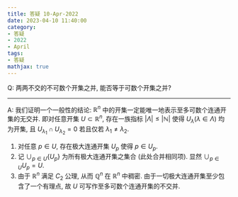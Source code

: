 ```yaml
---
title: 答疑 10-Apr-2022
date: 2023-04-10 11:40:00
category: 
- 答疑
- 2022
- April
tags: 
- 答疑
mathjax: true
---
```


Q: 两两不交的不可数个开集之并, 能否等于可数个开集之并?

***

A: 我们证明一个一般性的结论: $\mathbb R^n$ 中的开集一定能唯一地表示至多可数个连通开集的无交并. 即对任意开集 $U\subset\mathbb R^n$, 存在一族指标 $|\Lambda|\leq|\mathbb N|$ 使得 $U_\lambda(\lambda\in\Lambda)$ 均为开集, 且 $U_{\lambda_1}\cap U_{\lambda_2}=0$ 若且仅若 $\lambda_1\neq\lambda_2$.

1. 对任意 $p\in U$, 存在极大连通开集 $U_p$ 使得 $p\in U_p$.
2. 记 $\cup_{p\in U}\{U_p\}$ 为所有极大连通开集之集合 (此处合并相同项). 显然 $\cup_{p\in U} U_p=U$.
3. 由于 $\mathbb R^n$ 满足 $C_2$ 公理, 从而 $\mathbb Q^n$ 在 $\mathbb R^n$ 中稠密. 由于一切极大连通开集至少包含了一个有理点, 故 $U$ 可写作至多可数个连通开集的不交并.


